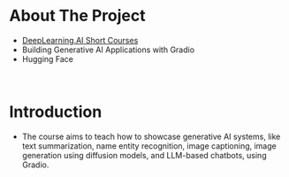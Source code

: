 &nbsp;

# About The Project

- [DeepLearning.AI Short Courses](https://learn.deeplearning.ai/)
- Building Generative AI Applications with Gradio
- Hugging Face

&nbsp;

# Introduction

- The course aims to teach how to showcase generative AI systems, like text summarization, name entity recognition, image captioning, image generation using diffusion models, and LLM-based chatbots, using Gradio.

&nbsp;
